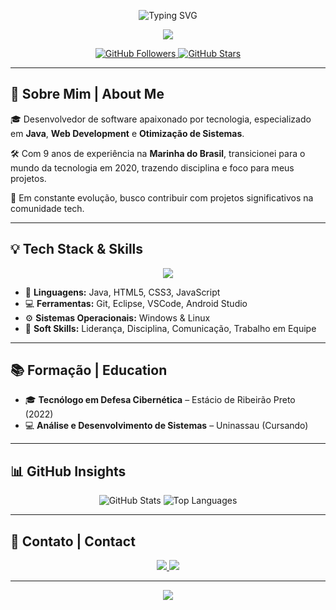 <!-- Banner animado com efeito SVG -->
<p align="center">
  <img src="https://readme-typing-svg.herokuapp.com/?color=F7DF1E&center=true&vCenter=true&multiline=true&lines=🚀+Lobão+Silva+|+Software+Developer;" alt="Typing SVG" />
</p>

<p align="center">
  <img src="https://capsule-render.vercel.app/api?type=waving&color=0:007396,100:F7DF1E&height=150&section=header&text=Lobão%20Silva&fontColor=fff&fontSize=40&fontAlignY=35&animation=twinkling" />
</p>

<p align="center">
  <a href="https://github.com/lobaosilva">
    <img src="https://img.shields.io/github/followers/lobaosilvaaa?style=social" alt="GitHub Followers" />
  </a>
  <a href="https://github.com/lobaosilva">
    <img src="https://img.shields.io/github/stars/lobaosilvaaa?style=social" alt="GitHub Stars" />
  </a>
</p>

---

## 👋 Sobre Mim | About Me

🎓 Desenvolvedor de software apaixonado por tecnologia, especializado em **Java**, **Web Development** e **Otimização de Sistemas**.

🛠️ Com 9 anos de experiência na **Marinha do Brasil**, transicionei para o mundo da tecnologia em 2020, trazendo disciplina e foco para meus projetos.

🚀 Em constante evolução, busco contribuir com projetos significativos na comunidade tech.

---

## 💡 Tech Stack & Skills

<div align="center">
  <img src="https://skillicons.dev/icons?i=java,html,css,js,git,linux,windows,vscode,eclipse" />
</div>

- 🧠 **Linguagens:** Java, HTML5, CSS3, JavaScript  
- 💻 **Ferramentas:** Git, Eclipse, VSCode, Android Studio  
- ⚙️ **Sistemas Operacionais:** Windows & Linux  
- 🧩 **Soft Skills:** Liderança, Disciplina, Comunicação, Trabalho em Equipe  

---

## 📚 Formação | Education

- 🎓 **Tecnólogo em Defesa Cibernética** – Estácio de Ribeirão Preto (2022)
- 💻 **Análise e Desenvolvimento de Sistemas** – Uninassau (Cursando)

---

<!-- ## 🌟 Projetos em Destaque | Featured Projects

### 🔗 [Limit Road](http://www.limitroad.com.br)
**[PT-BR]** Website para equipe de automobilismo virtual, moderno e responsivo, com tecnologias como **HTML5**, **CSS3**, **JavaScript** e **Java**.

**[EN]** Website for a virtual motorsport team. Built with **HTML5**, **CSS3**, **JavaScript**, and **Java** to deliver a modern, responsive experience.

--->

## 📊 GitHub Insights

<p align="center">
  <img src="https://github-readme-stats.vercel.app/api?username=lobaosilvaaa&show_icons=true&theme=react&hide_border=true" alt="GitHub Stats" />
  <img src="https://github-readme-stats.vercel.app/api/top-langs/?username=lobaosilvaaa&layout=compact&theme=react&hide_border=true" alt="Top Languages" />
</p>

---

## 🤝 Contato | Contact

<p align="center">
  <a href="https://instagram.com/lobaosilvaav" target="_blank">
    <img src="https://img.shields.io/badge/-Instagram-E4405F?style=for-the-badge&logo=instagram&logoColor=white" />
  </a>
  <a href="mailto:esilva.code@outlook.com">
    <img src="https://img.shields.io/badge/-Outlook-0078D4?style=for-the-badge&logo=microsoftoutlook&logoColor=white" />
  </a>
  <!-- <a href="https://www.linkedin.com/in/evandeilson-silva-64b20028a/" target="_blank">
    <img src="https://img.shields.io/badge/-LinkedIn-0077B5?style=for-the-badge&logo=linkedin&logoColor=white" />
  </a> -->
</p>

---

<!-- Rodapé animado -->
<p align="center">
  <img src="https://capsule-render.vercel.app/api?type=waving&color=0:F7DF1E,100:007396&height=120&section=footer" />
</p>
